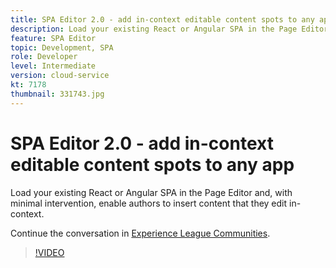 ```yaml
---
title: SPA Editor 2.0 - add in-context editable content spots to any app
description: Load your existing React or Angular SPA in the Page Editor and, with minimal intervention, enable authors to insert content that they edit in-context.
feature: SPA Editor
topic: Development, SPA
role: Developer
level: Intermediate
version: cloud-service
kt: 7178
thumbnail: 331743.jpg
---
```


# SPA Editor 2.0 - add in-context editable content spots to any app 

Load your existing React or Angular SPA in the Page Editor and, with minimal intervention, enable authors to insert content that they edit in-context.

Continue the conversation in <a href="http://adobe.ly/36Yd3v6">Experience League Communities</a>.

>[!VIDEO](https://video.tv.adobe.com/v/331743/?quality=12&learn=on&hidetitle=true)